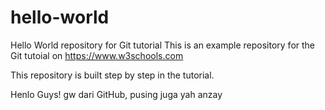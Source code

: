 # hello-world
Hello World repository for Git tutorial
This is an example repository for the Git tutoial on https://www.w3schools.com

This repository is built step by step in the tutorial. 

Henlo Guys! gw dari GitHub, pusing juga yah anzay
